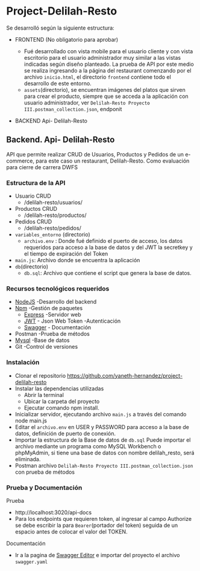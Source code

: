 # Project-Delilah-Resto
Se desarrolló según la siguiente estructura:
- FRONTEND (No obligatorio para aprobar)
    - Fué desarrollado con vista mobile para el usuario cliente y con vista escritorio para el usuario administrador muy similar a las vistas indicadas según diseño planteado. La prueba de API por este medio se realiza ingresando a la página del restaurant comenzando por el archivo `inicio.html`, el directorio `frontend` contiene todo el desarrollo de este entorno. 
    - `assets`(directorio), se encuentran imágenes del platos que sirven para crear el producto, siempre que se acceda a la aplicación con usuario administrador, ver `Delilah-Resto Proyecto III.postman_collection.json`, endponit  


- BACKEND 
    Api- Delilah-Resto

## Backend. Api- Delilah-Resto
API que permite realizar CRUD de Usuarios, Productos y Pedidos de un e-commerce, para este caso un restaurant, Delilah-Resto. Como evaluación para cierre de carrera DWFS

### Estructura de la API
- Usuario CRUD 
    - /delilah-resto/usuarios/
- Productos CRUD
    - /delilah-resto/productos/
- Pedidos CRUD
    - /delilah-resto/pedidos/
- `variables_entorno` (directorio)
    - `archivo.env` : Donde fué definido el puerto de acceso, los datos requeridos para acceso a la base de datos y del JWT la secretkey y el tiempo de expiración del Token
- `main.js`: Archivo donde se encuentra la aplicación 
- `db`(directorio)
    - `db.sql`: Archivo que contiene el script que genera la base de datos.

        
### Recursos tecnológicos requeridos
- [NodeJS](https://nodejs.org/es/download/) -Desarrollo del backend
- [Npm](https://docs.npmjs.com/cli/v6/commands/npm-install) -Gestión de paquetes
    - [Express](http://expressjs.com/es/starter/installing.html) -Servidor web
    - [JWT](https://jwt.io/#libraries-io) - Json Web Token -Autenticación
    - [Swagger](https://www.npmjs.com/package/express-swagger-generator) - Documentación
- Postman -Prueba de métodos
- [Mysql](https://dev.mysql.com/downloads/) -Base de datos
- Git -Control de versiones

### Instalación
- Clonar el repositorio 
https://github.com/yaneth-hernandez/project-delilah-resto
- Instalar las dependencias utilizadas
    - Abrir la terminal
    - Ubicar la carpeta del proyecto
    - Ejecutar comando npm install.
- Inicializar servidor, ejecutando archivo `main.js` a través del comando node main.js
- Editar el `archivo.env` en USER y PASSWORD para acceso a la base de datos, definición de puerto de conexión.
- Importar la estructura de la Base de datos de `db.sql` Puede importar el archivo mediante un programa como MySQL Workbench o phpMyAdmin, si tiene una base de datos con nombre delilah_resto, será eliminada. 
- Postman archivo `Delilah-Resto Proyecto III.postman_collection.json` con prueba de métodos

### Prueba y Documentación
Prueba 
- http://localhost:3020/api-docs 
- Para los endpoints que requieren token, al ingresar al campo Authorize se debe escribir la para `Bearer`(portador del token) seguida de un espacio antes de colocar el valor del TOKEN. 

Documentación
- Ir a la pagina de [Swagger  Editor](https://editor.swagger.io/) e importar del proyecto el archivo `swagger.yaml`

